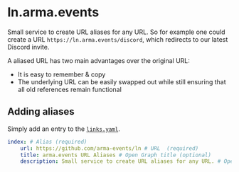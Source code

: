 # ln.arma.events

Small service to create URL aliases for any URL. So for example one could create a URL `https://ln.arma.events/discord`, which redirects to our latest Discord invite.

A aliased URL has two main advantages over the original URL:

-   It is easy to remember & copy
-   The underlying URL can be easily swapped out while still ensuring that all old references remain functional

## Adding aliases

Simply add an entry to the [`links.yaml`](./links.yaml).

```yaml
index: # Alias (required)
    url: https://github.com/arma-events/ln # URL  (required)
    title: arma.events URL Aliases # Open Graph title (optional)
    description: Small service to create URL aliases for any URL. # Open Graph description (optional)
```
